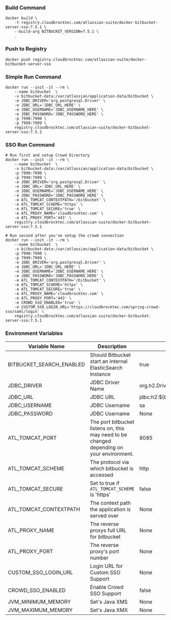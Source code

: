 ### Build Command
```shell
docker build \
    -t registry.cloudbrocktec.com/atlassian-suite/docker-bitbucket-server-sso:7.5.1 \
    --build-arg BITBUCKET_VERSION=7.5.1 \
    .
```

### Push to Registry
```shell
docker push registry.cloudbrocktec.com/atlassian-suite/docker-bitbucket-server-sso
```

### Simple Run Command
```shell
docker run --init -it --rm \
    --name bitbucket  \
    -v bitbucket-data:/var/atlassian/application-data/bitbucket \
    -e JDBC_DRIVER='org.postgresql.Driver' \
    -e JDBC_URL='JDBC_URL_HERE' \
    -e JDBC_USERNAME='JDBC_USERNAME_HERE' \
    -e JDBC_PASSWORD='JDBC_PASSWORD_HERE' \
    -p 7990:7990 \
    -p 7999:7999 \
    registry.cloudbrocktec.com/atlassian-suite/docker-bitbucket-server-sso:7.5.1
```

### SSO Run Command
```shell
# Run first and setup Crowd Directory
docker run --init -it --rm \
    --name bitbucket  \
    -v bitbucket-data:/var/atlassian/application-data/bitbucket \
    -p 7990:7990 \
    -p 7999:7999 \
    -e JDBC_DRIVER='org.postgresql.Driver' \
    -e JDBC_URL='JDBC_URL_HERE' \
    -e JDBC_USERNAME='JDBC_USERNAME_HERE' \
    -e JDBC_PASSWORD='JDBC_PASSWORD_HERE' \
    -e ATL_TOMCAT_CONTEXTPATH='/bitbucket' \
    -e ATL_TOMCAT_SCHEME='https' \
    -e ATL_TOMCAT_SECURE='true' \
    -e ATL_PROXY_NAME='cloudbrocktec.com' \
    -e ATL_PROXY_PORT='443' \
    registry.cloudbrocktec.com/atlassian-suite/docker-bitbucket-server-sso:7.5.1

# Run second after you've setup the crowd connection
docker run --init -it --rm \
    --name bitbucket  \
    -v bitbucket-data:/var/atlassian/application-data/bitbucket \
    -p 7990:7990 \
    -p 7999:7999 \
    -e JDBC_DRIVER='org.postgresql.Driver' \
    -e JDBC_URL='JDBC_URL_HERE' \
    -e JDBC_USERNAME='JDBC_USERNAME_HERE' \
    -e JDBC_PASSWORD='JDBC_PASSWORD_HERE' \
    -e ATL_TOMCAT_CONTEXTPATH='/bitbucket' \
    -e ATL_TOMCAT_SCHEME='https' \
    -e ATL_TOMCAT_SECURE='true' \
    -e ATL_PROXY_NAME='cloudbrocktec.com' \
    -e ATL_PROXY_PORT='443' \
    -e CROWD_SSO_ENABLED='true' \
    -e CUSTOM_SSO_LOGIN_URL='https://cloudbrocktec.com/spring-crowd-sso/saml/login' \
    registry.cloudbrocktec.com/atlassian-suite/docker-bitbucket-server-sso:7.5.1
```

### Environment Variables
| Variable Name | Description | Default Value |
| --- | --- | --- |
| BITBUCKET_SEARCH_ENABLED | Should Bitbucket start an internal ElasticSearch Instance | true |
| JDBC_DRIVER | JDBC Driver Name | org.h2.Driver |
| JDBC_URL | JDBC URL | jdbc:h2:${bitbucket.shared.home}/data/db;MVCC=TRUE;DB_CLOSE_DELAY=-1;DB_CLOSE_ON_EXIT=FALSE;TRACE_LEVEL_FILE=4 |
| JDBC_USERNAME | JDBC Username | sa |
| JDBC_PASSWORD | JDBC Username | None |
| ATL_TOMCAT_PORT | The port bitbucket listens on, this may need to be changed depending on your environment. | 8085 |
| ATL_TOMCAT_SCHEME | The protocol via which bitbucket is accessed | http |
| ATL_TOMCAT_SECURE | Set to true if `ATL_TOMCAT_SCHEME` is 'https' | false |
| ATL_TOMCAT_CONTEXTPATH | The context path the application is served over | None |
| ATL_PROXY_NAME | The reverse proxys full URL for bitbucket | None |
| ATL_PROXY_PORT | The reverse proxy's port number | None |
| CUSTOM_SSO_LOGIN_URL | Login URL for Custom SSO Support | None |
| CROWD_SSO_ENABLED | Enable Crowd SSO Support | false |
| JVM_MINIMUM_MEMORY | Set's Java XMS | None |
| JVM_MAXIMUM_MEMORY | Set's Java XMX | None |